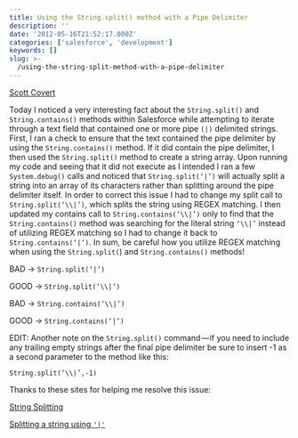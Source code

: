 ```yaml
---
title: Using the String.split() method with a Pipe Delimiter
description: ''
date: '2012-05-16T21:52:17.000Z'
categories: ['salesforce', 'development']
keywords: []
slug: >-
  /using-the-string-split-method-with-a-pipe-delimiter
---
```


[Scott
Covert](https://www.tython.co/)

Today I noticed a very interesting fact about the `String.split()` and `String.contains()` methods within Salesforce while attempting to iterate through a text field that contained one or more pipe `(|)` delimited strings. First, I ran a check to ensure that the text contained the pipe delimiter by using the `String.contains()` method. If it did contain the pipe delimiter, I then used the `String.split()` method to create a string array. Upon running my code and seeing that it did not execute as I intended I ran a few `System.debug()` calls and noticed that `String.split(‘|’)` will actually split a string into an array of its characters rather than splitting around the pipe delimiter itself. In order to correct this issue I had to change my split call to `String.split(‘\\|’)`, which splits the string using REGEX matching. I then updated my contains call to `String.contains(‘\\|’)` only to find that the `String.contains()` method was searching for the literal string `‘\\|’` instead of utilizing REGEX matching so I had to change it back to `String.contains(‘|’)`. In sum, be careful how you utilize REGEX matching when using the `String.split(`) and `String.contains()` methods!

BAD → `String.split(‘|’)`

GOOD → `String.split(‘\\|’)`

BAD → `String.contains(‘\\|’)`

GOOD → `String.contains(‘|’)`

EDIT: Another note on the `String.split()` command — if you need to include any trailing empty strings after the final pipe delimiter be sure to insert -1 as a second parameter to the method like this:

`String.split(‘\\|’,-1)`

Thanks to these sites for helping me resolve this issue:

[String Splitting](http://www.laceysnr.com/2010/03/string-splitting.html)

[Splitting a string using `'|'`](http://stackoverflow.com/questions/6978901/splitting-a-string-using)